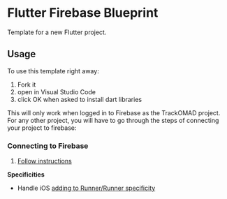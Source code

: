 # Flutter Firebase Blueprint

Template for a new Flutter project.

## Usage
To use this template right away: 
1. Fork it
2. open in Visual Studio Code
3. click OK when asked to install dart libraries

This will only work when logged in to Firebase as the TrackOMAD project. For any other project, you will have to go through the steps of connecting your project to firebase:

### Connecting to Firebase
1. [Follow instructions](https://firebase.google.com/docs/flutter/setup)  

**Specificities**  
- Handle iOS [adding to Runner/Runner specificity](https://stackoverflow.com/questions/54467284/i-cant-find-runner-runner-directory-in-flutter-project)
